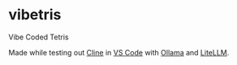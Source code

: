 # vibetris

Vibe Coded Tetris

Made while testing out [Cline](https://github.com/cline/cline) in [VS Code](https://github.com/microsoft/vscode) with [Ollama](https://github.com/ollama/ollama) and [LiteLLM](https://github.com/BerriAI/litellm).
